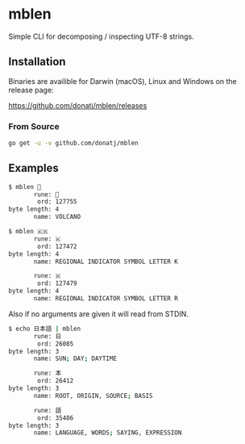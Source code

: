 # mblen

Simple CLI for decomposing / inspecting UTF-8 strings.

## Installation

Binaries are availible for Darwin (macOS), Linux and Windows on the release page:

https://github.com/donatj/mblen/releases

### From Source

```bash
go get -u -v github.com/donatj/mblen
```

## Examples

```bash
$ mblen 🌋
       rune: 🌋
        ord: 127755
byte length: 4
       name: VOLCANO

$ mblen 🇰🇷
       rune: 🇰
        ord: 127472
byte length: 4
       name: REGIONAL INDICATOR SYMBOL LETTER K

       rune: 🇷
        ord: 127479
byte length: 4
       name: REGIONAL INDICATOR SYMBOL LETTER R
```

Also if no arguments are given it will read from STDIN.

```bash
$ echo 日本語 | mblen
       rune: 日
        ord: 26085
byte length: 3
       name: SUN; DAY; DAYTIME

       rune: 本
        ord: 26412
byte length: 3
       name: ROOT, ORIGIN, SOURCE; BASIS

       rune: 語
        ord: 35486
byte length: 3
       name: LANGUAGE, WORDS; SAYING, EXPRESSION
```
